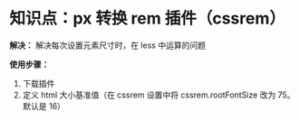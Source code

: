# 知识点：px 转换 rem 插件（cssrem）

**解决：** 解决每次设置元素尺寸时，在 less 中运算的问题

**使用步骤：**
1. 下载插件
2. 定义 html 大小基准值（在 cssrem 设置中将 cssrem.rootFontSize 改为 75。默认是 16）